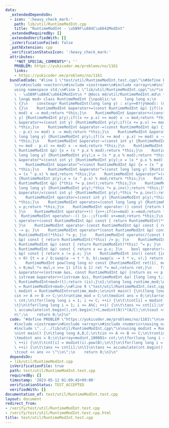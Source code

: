 ```yaml
---
data:
  _extendedDependsOn:
  - icon: ':heavy_check_mark:'
    path: lib/util/RuntimeModInt.cpp
    title: "RuntimeModInt - \u5B9F\u884C\u6642ModInt"
  _extendedRequiredBy: []
  _extendedVerifiedWith: []
  _isVerificationFailed: false
  _pathExtension: cpp
  _verificationStatusIcon: ':heavy_check_mark:'
  attributes:
    '*NOT_SPECIAL_COMMENTS*': ''
    PROBLEM: https://yukicoder.me/problems/no/1161
    links:
    - https://yukicoder.me/problems/no/1161
  bundledCode: "#line 1 \"test/util/RuntimeModInt.test.cpp\"\n#define PROBLEM \"https://yukicoder.me/problems/no/1161\"\
    \n\n#include <vector>\n#include <iostream>\n#include <array>\n#include <numeric>\n\
    using namespace std;\n#line 1 \"lib/util/RuntimeModInt.cpp\"\n/*\n * @title RuntimeModInt\
    \ - \u5B9F\u884C\u6642ModInt\n * @docs md/util/RuntimeModInt.md\n */\ntemplate<long\
    \ long& mod> class RuntimeModInt {\npublic:\n    long long x;\n    constexpr RuntimeModInt():x(0)\
    \ {}\n    constexpr RuntimeModInt(long long y) : x(y>=0?(y%mod): (mod - (-y)%mod)%mod)\
    \ {}\n    RuntimeModInt &operator+=(const RuntimeModInt &p) {if((x += p.x) >=\
    \ mod) x -= mod;return *this;}\n    RuntimeModInt &operator+=(const long long\
    \ y) {RuntimeModInt p(y);if((x += p.x) >= mod) x -= mod;return *this;}\n    RuntimeModInt\
    \ &operator+=(const int y) {RuntimeModInt p(y);if((x += p.x) >= mod) x -= mod;return\
    \ *this;}\n    RuntimeModInt &operator-=(const RuntimeModInt &p) {if((x += mod\
    \ - p.x) >= mod) x -= mod;return *this;}\n    RuntimeModInt &operator-=(const\
    \ long long y) {RuntimeModInt p(y);if((x += mod - p.x) >= mod) x -= mod;return\
    \ *this;}\n    RuntimeModInt &operator-=(const int y) {RuntimeModInt p(y);if((x\
    \ += mod - p.x) >= mod) x -= mod;return *this;}\n    RuntimeModInt &operator*=(const\
    \ RuntimeModInt &p) {x = (x * p.x % mod);return *this;}\n    RuntimeModInt &operator*=(const\
    \ long long y) {RuntimeModInt p(y);x = (x * p.x % mod);return *this;}\n    RuntimeModInt\
    \ &operator*=(const int y) {RuntimeModInt p(y);x = (x * p.x % mod);return *this;}\n\
    \    RuntimeModInt &operator^=(const RuntimeModInt &p) {x = (x ^ p.x) % mod;return\
    \ *this;}\n    RuntimeModInt &operator^=(const long long y) {RuntimeModInt p(y);x\
    \ = (x ^ p.x) % mod;return *this;}\n    RuntimeModInt &operator^=(const int y)\
    \ {RuntimeModInt p(y);x = (x ^ p.x) % mod;return *this;}\n    RuntimeModInt &operator/=(const\
    \ RuntimeModInt &p) {*this *= p.inv();return *this;}\n    RuntimeModInt &operator/=(const\
    \ long long y) {RuntimeModInt p(y);*this *= p.inv();return *this;}\n    RuntimeModInt\
    \ &operator/=(const int y) {RuntimeModInt p(y);*this *= p.inv();return *this;}\n\
    \    RuntimeModInt operator=(const int y) {RuntimeModInt p(y);*this = p;return\
    \ *this;}\n    RuntimeModInt operator=(const long long y) {RuntimeModInt p(y);*this\
    \ = p;return *this;}\n    RuntimeModInt operator-() const {return RuntimeModInt(-x);\
    \ }\n    RuntimeModInt operator++() {x++;if(x>=mod) x-=mod;return *this;}\n  \
    \  RuntimeModInt operator--() {x--;if(x<0) x+=mod;return *this;}\n    RuntimeModInt\
    \ operator+(const RuntimeModInt &p) const { return RuntimeModInt(*this) += p;\
    \ }\n    RuntimeModInt operator-(const RuntimeModInt &p) const { return RuntimeModInt(*this)\
    \ -= p; }\n    RuntimeModInt operator*(const RuntimeModInt &p) const { return\
    \ RuntimeModInt(*this) *= p; }\n    RuntimeModInt operator/(const RuntimeModInt\
    \ &p) const { return RuntimeModInt(*this) /= p; }\n    RuntimeModInt operator^(const\
    \ RuntimeModInt &p) const { return RuntimeModInt(*this) ^= p; }\n    bool operator==(const\
    \ RuntimeModInt &p) const { return x == p.x; }\n    bool operator!=(const RuntimeModInt\
    \ &p) const { return x != p.x; }\n    RuntimeModInt inv() const {int a=x,b=mod,u=1,v=0,t;while(b\
    \ > 0) {t = a / b;swap(a -= t * b, b);swap(u -= t * v, v);} return RuntimeModInt(u);}\n\
    \    RuntimeModInt pow(long long n) const {RuntimeModInt ret(1), mul(x);for(;n\
    \ > 0;mul *= mul,n >>= 1) if(n & 1) ret *= mul;return ret;}\n    friend ostream\
    \ &operator<<(ostream &os, const RuntimeModInt &p) {return os << p.x;}\n    friend\
    \ istream &operator>>(istream &is, RuntimeModInt &a) {long long t;is >> t;a =\
    \ RuntimeModInt<mod>(t);return (is);}\n};\nlong long runtime_mod;\n// using modint\
    \ = RuntimeModInt<mod>;\n#line 9 \"test/util/RuntimeModInt.test.cpp\"\n\nusing\
    \ modint = RuntimeModInt<runtime_mod>;\n\nint main() {\n\tlong long A,B,C;\n\t\
    cin >> A >> B >> C;\n\truntime_mod = C;\n\tmodint ans = 0;\n\tarray<modint,100001>\
    \ cnt;\n\tfor(long long i = 1; i <= C; ++i) {\n\t\tcnt[i] = modint(i).pow(B);\n\
    \t}\n\tfor(long long i = 1; i <= A%C; ++i) {\n\t\tans += cnt[i];\n\t}\n\tans +=\
    \ accumulate(cnt.begin(),cnt.begin()+C,modint(0))*(A/C);\n\tcout << ans << \"\\\
    n\";\n    return 0;\n}\n"
  code: "#define PROBLEM \"https://yukicoder.me/problems/no/1161\"\n\n#include <vector>\n\
    #include <iostream>\n#include <array>\n#include <numeric>\nusing namespace std;\n\
    #include \"../../lib/util/RuntimeModInt.cpp\"\n\nusing modint = RuntimeModInt<runtime_mod>;\n\
    \nint main() {\n\tlong long A,B,C;\n\tcin >> A >> B >> C;\n\truntime_mod = C;\n\
    \tmodint ans = 0;\n\tarray<modint,100001> cnt;\n\tfor(long long i = 1; i <= C;\
    \ ++i) {\n\t\tcnt[i] = modint(i).pow(B);\n\t}\n\tfor(long long i = 1; i <= A%C;\
    \ ++i) {\n\t\tans += cnt[i];\n\t}\n\tans += accumulate(cnt.begin(),cnt.begin()+C,modint(0))*(A/C);\n\
    \tcout << ans << \"\\n\";\n    return 0;\n}\n"
  dependsOn:
  - lib/util/RuntimeModInt.cpp
  isVerificationFile: true
  path: test/util/RuntimeModInt.test.cpp
  requiredBy: []
  timestamp: '2023-05-12 01:09:45+09:00'
  verificationStatus: TEST_ACCEPTED
  verifiedWith: []
documentation_of: test/util/RuntimeModInt.test.cpp
layout: document
redirect_from:
- /verify/test/util/RuntimeModInt.test.cpp
- /verify/test/util/RuntimeModInt.test.cpp.html
title: test/util/RuntimeModInt.test.cpp
---
```

